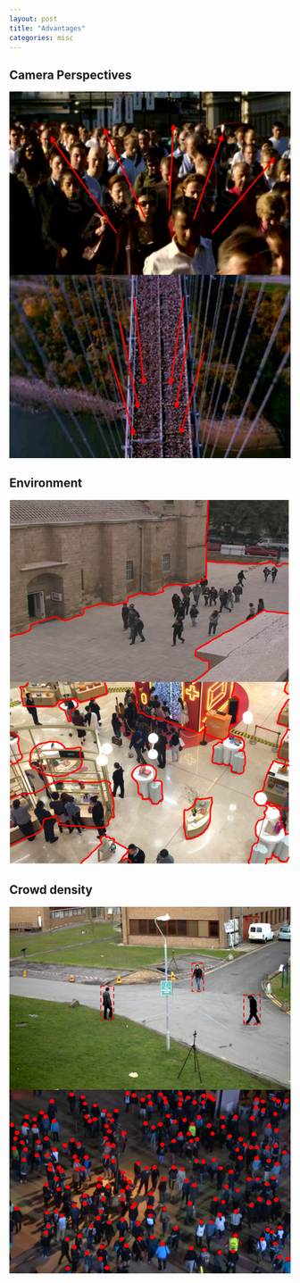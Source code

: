 ```yaml
---
layout: post
title: "Advantages"
categories: misc
---
```

## Camera Perspectives

![pic](https://github.com/xzh0312/minima/blob/master/imgs/Advantage1.png?raw=true)


## Environment

![pic](https://github.com/xzh0312/minima/blob/master/imgs/Advantage2.png?raw=true)


## Crowd density

![pic](https://github.com/xzh0312/minima/blob/master/imgs/Advantage3.png?raw=true)

